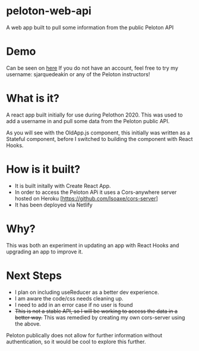 # peloton-web-api
A web app built to pull some information from the public Peloton API

# Demo
Can be seen on [here](https://infallible-raman-c574a0.netlify.app)
If you do not have an account, feel free to try my username: sjarquedeakin or any of the Peloton instructors!

# What is it?
A react app built initially for use during Pelothon 2020. This was used to add a username in and pull some data from the Peloton public API.

As you will see with the OldApp.js component, this initially was written as a Stateful component, before I switched to building the component with React Hooks.

# How is it built?
- It is built initally with Create React App.
- In order to access the Peloton APi it uses a Cors-anywhere server hosted on Heroku [https://github.com/Isoaxe/cors-server]
- It has been deployed via Netlify

# Why?
This was both an experiment in updating an app with React Hooks and upgrading an app to improve it.

# Next Steps
- I plan on including useReducer as a better dev experience. 
- I am aware the code/css needs cleaning up.
- I need to add in an error case if no user is found
- ~~This is not a stable API, so I will be working to access the data in a better way.~~ This was remedied by creating my own cors-server using the above.

Peloton publically does not allow for further information without authentication, so it would be cool to explore this further.

